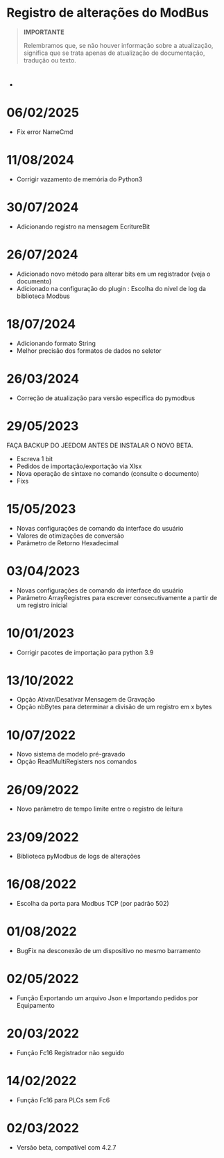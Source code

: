 # Registro de alterações do ModBus

>**IMPORTANTE**
>
>Relembramos que, se não houver informação sobre a atualização, significa que se trata apenas de atualização de documentação, tradução ou texto.


# 

- 

# 06/02/2025

- Fix error NameCmd


# 11/08/2024

- Corrigir vazamento de memória do Python3

# 30/07/2024

- Adicionando registro na mensagem EcritureBit

# 26/07/2024

- Adicionado novo método para alterar bits em um registrador (veja o documento)
- Adicionado na configuração do plugin : Escolha do nível de log da biblioteca Modbus


# 18/07/2024

- Adicionando formato String
- Melhor precisão dos formatos de dados no seletor


# 26/03/2024

- Correção de atualização para versão específica do pymodbus

# 29/05/2023

FAÇA BACKUP DO JEEDOM ANTES DE INSTALAR O NOVO BETA.
- Escreva 1 bit
- Pedidos de importação/exportação via Xlsx
- Nova operação de sintaxe no comando (consulte o documento)
- Fixs

# 15/05/2023

- Novas configurações de comando da interface do usuário
- Valores de otimizações de conversão
- Parâmetro de Retorno Hexadecimal

# 03/04/2023

- Novas configurações de comando da interface do usuário
- Parâmetro ArrayRegistres para escrever consecutivamente a partir de um registro inicial

# 10/01/2023
- Corrigir pacotes de importação para python 3.9

# 13/10/2022
- Opção Ativar/Desativar Mensagem de Gravação
- Opção nbBytes para determinar a divisão de um registro em x bytes

# 10/07/2022
- Novo sistema de modelo pré-gravado
- Opção ReadMultiRegisters nos comandos

# 26/09/2022
- Novo parâmetro de tempo limite entre o registro de leitura

# 23/09/2022
- Biblioteca pyModbus de logs de alterações

# 16/08/2022
- Escolha da porta para Modbus TCP (por padrão 502)

# 01/08/2022
- BugFix na desconexão de um dispositivo no mesmo barramento

# 02/05/2022
- Função Exportando um arquivo Json e Importando pedidos por Equipamento

# 20/03/2022
- Função Fc16 Registrador não seguido

# 14/02/2022
- Função Fc16 para PLCs sem Fc6

# 02/03/2022
- Versão beta, compatível com 4.2.7
